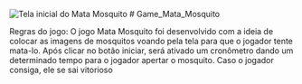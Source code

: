 ![Tela inicial do Mata Mosquito](https://user-images.githubusercontent.com/99937554/174195564-4655ab87-4228-4dc2-973a-de9df99f2775.png)
﻿# Game_Mata_Mosquito
 
 
 
Regras do jogo:
O jogo Mata Mosquito foi desenvolvido com a ideia de colocar as imagens de mosquitos voando pela tela para que o jogador tente mata-lo. Após clicar no botão iniciar, será ativado um cronômetro dando um determinado tempo para o jogador apertar o mosquito. Caso o jogador consiga, ele se sai vitorioso
